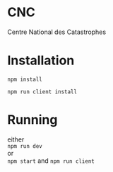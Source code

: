 # CNC
Centre National des Catastrophes


# Installation

```npm install```

```npm run client install```

# Running

either <br />
```npm run dev```<br />
or<br />
```npm start``` and ```npm run client```
